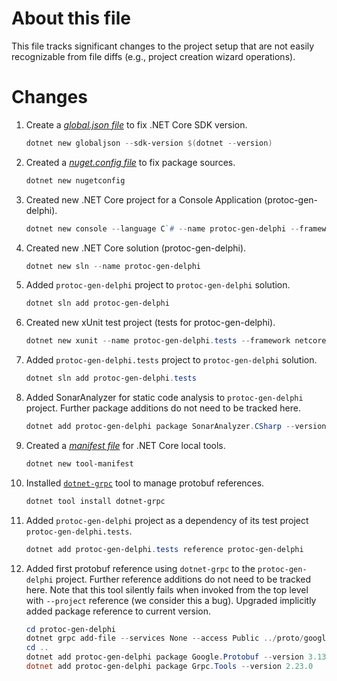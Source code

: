 # About this file
This file tracks significant changes to the project setup that are not easily recognizable from file diffs (e.g., project creation wizard operations).

# Changes
1. Create a *[global.json file](https://docs.microsoft.com/en-us/dotnet/core/tools/global-json?tabs=netcore3x)* to fix .NET Core SDK version.

    ```powershell
    dotnet new globaljson --sdk-version $(dotnet --version)
    ```

2. Created a *[nuget.config file](https://docs.microsoft.com/en-us/nuget/reference/nuget-config-file)* to fix package sources.

    ```powershell
    dotnet new nugetconfig
    ```

3. Created new .NET Core project for a Console Application (protoc-gen-delphi).

    ```powershell
    dotnet new console --language C`# --name protoc-gen-delphi --framework netcoreapp3.1 --output protoc-gen-delphi
    ```

4. Created new .NET Core solution (protoc-gen-delphi).

    ```powershell
    dotnet new sln --name protoc-gen-delphi
    ```

5. Added `protoc-gen-delphi` project to `protoc-gen-delphi` solution.

    ```powershell
    dotnet sln add protoc-gen-delphi
    ```

6. Created new xUnit test project (tests for protoc-gen-delphi).

    ```powershell
    dotnet new xunit --name protoc-gen-delphi.tests --framework netcoreapp3.1 --output protoc-gen-delphi.tests
    ```

7. Added `protoc-gen-delphi.tests` project to `protoc-gen-delphi` solution.

    ```powershell
    dotnet sln add protoc-gen-delphi.tests
    ```

8. Added SonarAnalyzer for static code analysis to `protoc-gen-delphi` project. Further package additions do not need to be tracked here.

    ```powershell
    dotnet add protoc-gen-delphi package SonarAnalyzer.CSharp --version 8.12.0.21095
    ```

9. Created a *[manifest file](https://docs.microsoft.com/en-us/dotnet/core/tools/local-tools-how-to-use)* for .NET Core local tools.

    ```powershell
    dotnet new tool-manifest
    ```

10. Installed [`dotnet-grpc`](https://docs.microsoft.com/en-us/aspnet/core/grpc/dotnet-grpc?view=aspnetcore-3.1) tool to manage protobuf references.

    ```powershell
    dotnet tool install dotnet-grpc
    ```

11. Added `protoc-gen-delphi` project as a dependency of its test project `protoc-gen-delphi.tests`.

    ```powershell
    dotnet add protoc-gen-delphi.tests reference protoc-gen-delphi
    ```

12. Added first protobuf reference using `dotnet-grpc` to the `protoc-gen-delphi` project. Further reference additions do not need to be tracked here. Note that this tool silently fails when invoked from the top level with `--project` reference (we consider this a bug). Upgraded implicitly added package reference to current version.

    ```powershell
    cd protoc-gen-delphi
    dotnet grpc add-file --services None --access Public ../proto/google/protobuf/compiler/plugin.proto
    cd ..
    dotnet add protoc-gen-delphi package Google.Protobuf --version 3.13.0
    dotnet add protoc-gen-delphi package Grpc.Tools --version 2.23.0
    ```

